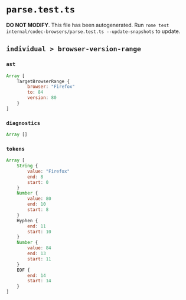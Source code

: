 # `parse.test.ts`

**DO NOT MODIFY**. This file has been autogenerated. Run `rome test internal/codec-browsers/parse.test.ts --update-snapshots` to update.

## `individual > browser-version-range`

### `ast`

```javascript
Array [
	TargetBrowserRange {
		browser: "Firefox"
		to: 84
		version: 80
	}
]
```

### `diagnostics`

```javascript
Array []
```

### `tokens`

```javascript
Array [
	String {
		value: "Firefox"
		end: 8
		start: 0
	}
	Number {
		value: 80
		end: 10
		start: 8
	}
	Hyphen {
		end: 11
		start: 10
	}
	Number {
		value: 84
		end: 13
		start: 11
	}
	EOF {
		end: 14
		start: 14
	}
]
```
